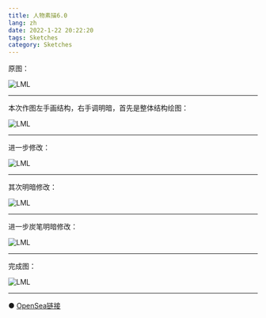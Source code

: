 ```yaml
---
title: 人物素描6.0
lang: zh
date: 2022-1-22 20:22:20
tags: Sketches
category: Sketches
---
```


原图：

![LML](/image/Sketches/sumiao6/LML.jpg)

----------------------------------------  

本次作图左手画结构，右手调明暗，首先是整体结构绘图：

![LML](/image/Sketches/sumiao6/LML_1.jpg)

----------------------------------------  

进一步修改：

![LML](/image/Sketches/sumiao6/LML_2.jpg)

----------------------------------------  

其次明暗修改：

![LML](/image/Sketches/sumiao6/LML_3.jpg)

----------------------------------------  

进一步炭笔明暗修改：

![LML](/image/Sketches/sumiao6/LML_4.jpg)

----------------------------------------  

完成图：

![LML](/image/Sketches/sumiao6/LML_5.jpg)

----------------------------------------  

● [OpenSea链接](https://opensea.io/assets/0x495f947276749ce646f68ac8c248420045cb7b5e/5538608732828411082250453030091092578936762873171210564831323241231023079425 "The Girl Who Is Traveling")

<nft-card
contractAddress="0x495f947276749ce646f68ac8c248420045cb7b5e"
tokenId="5538608732828411082250453030091092578936762873171210564831323241231023079425">
</nft-card>
<script src="https://unpkg.com/embeddable-nfts/dist/nft-card.min.js"></script>
